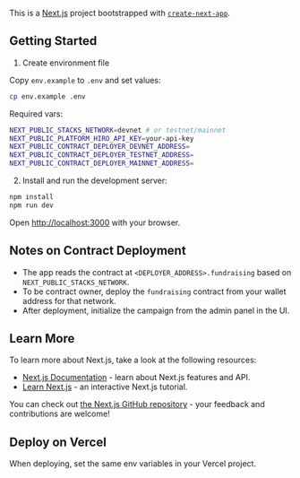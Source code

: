 This is a [Next.js](https://nextjs.org) project bootstrapped with [`create-next-app`](https://nextjs.org/docs/app/api-reference/cli/create-next-app).

## Getting Started

1) Create environment file

Copy `env.example` to `.env` and set values:

```bash
cp env.example .env
```

Required vars:

```bash
NEXT_PUBLIC_STACKS_NETWORK=devnet # or testnet/mainnet
NEXT_PUBLIC_PLATFORM_HIRO_API_KEY=your-api-key
NEXT_PUBLIC_CONTRACT_DEPLOYER_DEVNET_ADDRESS=
NEXT_PUBLIC_CONTRACT_DEPLOYER_TESTNET_ADDRESS=
NEXT_PUBLIC_CONTRACT_DEPLOYER_MAINNET_ADDRESS=
```

2) Install and run the development server:

```bash
npm install
npm run dev
```

Open [http://localhost:3000](http://localhost:3000) with your browser.

## Notes on Contract Deployment

- The app reads the contract at `<DEPLOYER_ADDRESS>.fundraising` based on `NEXT_PUBLIC_STACKS_NETWORK`.
- To be contract owner, deploy the `fundraising` contract from your wallet address for that network.
- After deployment, initialize the campaign from the admin panel in the UI.

## Learn More

To learn more about Next.js, take a look at the following resources:

- [Next.js Documentation](https://nextjs.org/docs) - learn about Next.js features and API.
- [Learn Next.js](https://nextjs.org/learn) - an interactive Next.js tutorial.

You can check out [the Next.js GitHub repository](https://github.com/vercel/next.js) - your feedback and contributions are welcome!

## Deploy on Vercel

When deploying, set the same env variables in your Vercel project.
